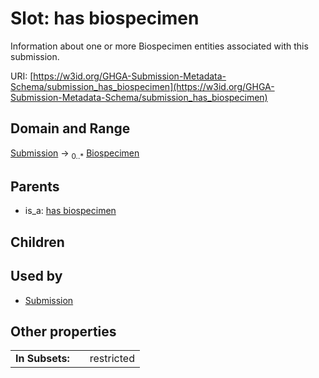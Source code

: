 
# Slot: has biospecimen


Information about one or more Biospecimen entities associated with this submission.

URI: [https://w3id.org/GHGA-Submission-Metadata-Schema/submission_has_biospecimen](https://w3id.org/GHGA-Submission-Metadata-Schema/submission_has_biospecimen)


## Domain and Range

[Submission](Submission.md) &#8594;  <sub>0..\*</sub> [Biospecimen](Biospecimen.md)

## Parents

 *  is_a: [has biospecimen](has_biospecimen.md)

## Children


## Used by

 * [Submission](Submission.md)

## Other properties

|  |  |  |
| --- | --- | --- |
| **In Subsets:** | | restricted |

